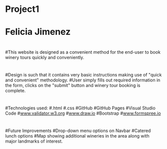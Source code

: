 # Project1
# Felicia Jimenez
#
#This website is designed as a convenient method for the end-user to book winery tours quickly and conveniently.
#
#Design is such that it contains very basic instructions making use of "quick and convenient" methodology.
#User simply fills out required information in the form, clicks on the "submit" button and winery tour booking is complete.
#
#Technologies used:
  #.html
  #.css
  #GitHub
  #GitHub Pages
  #Visual Studio Code
  #www.validator.w3.org
  #www.draw.io
  #Bootstrap
  #www.formspree.io
#
#Future Improvements
  #Drop-down menu options on Navbar
  #Catered lunch options
  #Map showing additional wineries in the area along with major landmarks of interest.
  

  
